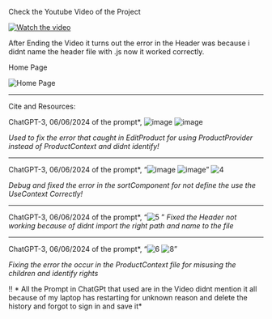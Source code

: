 Check the Youtube Video of the Project

[![Watch the video](https://github.com/FirasMir/cpit-405-final-project-updated/assets/117066902/68553e9f-35ad-497e-afcd-34d477d95bf3)](https://youtu.be/6LeA58FwJtw)





After Ending the Video it turns out the error in the Header was because i didnt name the header file with .js
now it worked correctly.



Home Page

![Home Page](https://github.com/FirasMir/cpit-405-final-project-updated/assets/117066902/5805d42e-acc4-4ef7-97d5-6b586c0c0c83)



------------------------------------------------------------------------------------------------------------------------------------------------------------------

Cite and Resources:

ChatGPT-3, 06/06/2024 of the prompt*, ![image](https://github.com/FirasMir/cpit-405-final-project-updated/assets/117066902/ab340147-e60a-4d17-a449-3774d7bcf1a9)
![image](https://github.com/FirasMir/cpit-405-final-project-updated/assets/117066902/e55cc560-44e4-42b1-bf56-166620112469)


*Used to fix the error that caught in EditProduct for using ProductProvider instead of ProductContext and didnt identify!*

------------------------------------------------------------------------------------------------------------------------------------------------------------------
ChatGPT-3, 06/06/2024 of the prompt*, “![image](https://github.com/FirasMir/cpit-405-final-project-updated/assets/117066902/4f229a3a-df25-41b3-aa49-e151add40098)
![image](https://github.com/FirasMir/cpit-405-final-project-updated/assets/117066902/66fbd1c7-48bf-44e6-b5ed-c7f6983a4139)”
![4](https://github.com/FirasMir/cpit-405-final-project-updated/assets/117066902/0fdfb194-9523-400d-9564-03f4b37390a0)


*Debug and fixed the error in the sortComponent for not define the use the UseContext Correctly!*

------------------------------------------------------------------------------------------------------------------------------------------------------------------

ChatGPT-3, 06/06/2024 of the prompt*, “![5](https://github.com/FirasMir/cpit-405-final-project-updated/assets/117066902/ce13b9f2-04bd-479c-9177-ae9558975410)
”
*Fixed the Header not working because of didnt import the right path and name to the file*

------------------------------------------------------------------------------------------------------------------------------------------------------------------
ChatGPT-3, 06/06/2024 of the prompt*, “![6](https://github.com/FirasMir/cpit-405-final-project-updated/assets/117066902/cb52ea06-fb07-4cd5-bbfd-a1fc3843d273)
![8](https://github.com/FirasMir/cpit-405-final-project-updated/assets/117066902/3e0eb957-ec57-4cff-b986-384dc8b3f317)”

*Fixing the error the occur in the ProductContext file for misusing the children and identify rights*

!! * All the Prompt in ChatGPt that used are in the Video didnt mention it all because of my laptop has restarting for unknown reason and delete the history and forgot to sign in and save it*
